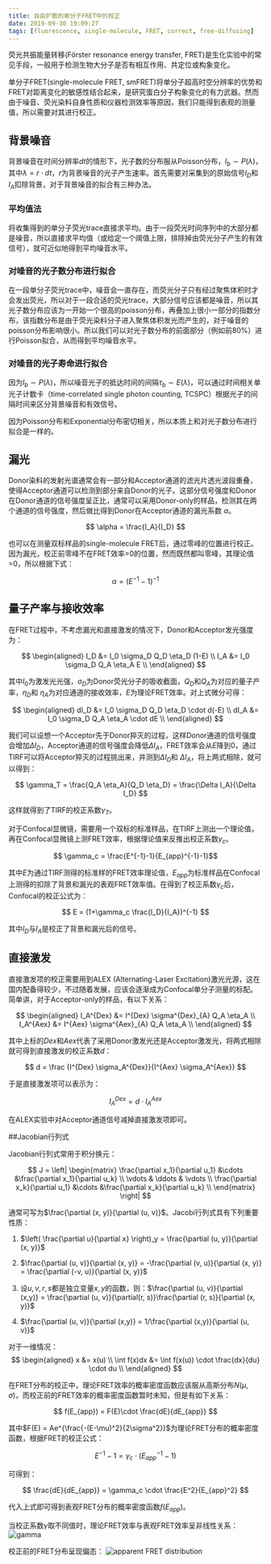 ```yaml
---
title: 自由扩散的单分子FRET中的校正
date: 2019-09-30 19:09:27
tags: [fluorescence, single-molecule, FRET, correct, free-diffusing]
---
```


荧光共振能量转移(Förster resonance energy transfer, FRET)是生化实验中的常见手段，一般用于检测生物大分子是否有相互作用、共定位或构象变化。

单分子FRET(single-molecule FRET, smFRET)将单分子超高时空分辨率的优势和FRET对距离变化的敏感性结合起来，是研究蛋白分子构象变化的有力武器。然而由于噪音、荧光染料自身性质和仪器检测效率等原因，我们只能得到表观的测量值，所以需要对其进行校正。

<!--more-->

## 背景噪音
背景噪音在时间分辨率$dt$的情形下，光子数的分布服从Poisson分布，$I_b \sim P(\lambda)$，其中$\lambda = r \cdot dt$，$r$为背景噪音的光子产生速率。首先需要对采集到的原始信号$I_D$和$I_A$扣除背景，对于背景噪音的拟合有三种办法。

### 平均值法
将收集得到的单分子荧光trace直接求平均。由于一段荧光时间序列中的大部分都是噪音，所以直接求平均值（或给定一个阈值上限，排除掉由荧光分子产生的有效信号），就可近似地得到平均噪音水平。

### 对噪音的光子数分布进行拟合
在一段单分子荧光trace中，噪音会一直存在，而荧光分子只有经过聚焦体积时才会发出荧光，所以对于一段合适的荧光trace，大部分信号应该都是噪音，所以其光子数分布应该为一开始一个很高的poisson分布，再叠加上很小一部分的指数分布，该指数分布是由于荧光染料分子进入聚焦体积发光而产生的，对于噪音的poisson分布影响很小。所以我们可以对光子数分布的前面部分（例如前80%）进行Poisson拟合，从而得到平均噪音水平。

### 对噪音的光子寿命进行拟合
因为$I_b \sim P(\lambda)$，所以噪音光子的抵达时间的间隔$\tau_b \sim E(\lambda)$，可以通过时间相关单光子计数卡（time-correlated single photon counting, TCSPC）根据光子的间隔时间来区分背景噪音和有效信号。

因为Poisson分布和Exponential分布密切相关，所以本质上和对光子数分布进行拟合是一样的。

## 漏光

Donor染料的发射光谱通常会有一部分和Acceptor通道的滤光片透光波段重叠，使得Acceptor通道可以检测到部分来自Donor的光子。这部分信号强度和Donor在Donor通道的信号强度呈正比，通常可以采用Donor-only的样品，检测其在两个通道的信号强度，然后做比得到Donor在Acceptor通道的漏光系数 $\alpha$。

$$ \alpha = \frac{I_A}{I_D} $$

也可以在测量双标样品的single-molecule FRET后，通过零峰的位置进行校正。因为漏光，校正前零峰不在FRET效率=0的位置，然而既然都叫零峰，其理论值=0，所以根据下式：

$$ \alpha = (E^{-1} -1)^{-1} $$

## 量子产率与接收效率

在FRET过程中，不考虑漏光和直接激发的情况下，Donor和Acceptor发光强度为：

$$
\begin{aligned}
I_D &= I_0 \sigma_D Q_D \eta_D (1-E) \\
I_A &= I_0 \sigma_D Q_A \eta_A E \\
\end{aligned}
$$

其中$I_0$为激发光光强，$\sigma_D$为Donor荧光分子的吸收截面，$Q_D$和$Q_A$为对应的量子产率，$\eta_D$和 $\eta_A$为对应通道的接收效率，$E$为理论FRET效率。对上式微分可得：

$$
\begin{aligned}
dI_D &= I_0 \sigma_D Q_D \eta_D \cdot d(-E) \\
dI_A &= I_0 \sigma_D Q_A \eta_A \cdot dE \\
\end{aligned}
$$

我们可以设想一个Acceptor先于Donor猝灭的过程，这样Donor通道的信号强度会增加$\Delta I_D$，Acceptor通道的信号强度会降低$\Delta I_A$，FRET效率会从$E$降到0，通过TIRF可以将Acceptor猝灭的过程挑出来，并测到$\Delta I_D$和 $\Delta I_A$，将上两式相除，就可以得到：

$$ \gamma_T = \frac{Q_A \eta_A}{Q_D \eta_D} = \frac{\Delta I_A}{\Delta I_D} $$

这样就得到了TIRF的校正系数$\gamma_T$。

对于Confocal显微镜，需要用一个双标的标准样品，在TIRF上测出一个理论值，再在Confocal显微镜上测FRET效率，根据理论值来反推出校正系数$\gamma_c$。

$$ \gamma_c = \frac{E^{-1}-1}{E_{app}^{-1}-1}$$

其中$E$为通过TIRF测得的标准样的FRET效率理论值，$E_{app}$为标准样品在Confocal上测得的扣除了背景和漏光的表观FRET效率值。在得到了校正系数$\gamma_c$后，Confocal的校正公式为：

$$ E = (1+\gamma_c \frac{I_D}{I_A})^{-1} $$

其中$I_D$与$I_A$是校正了背景和漏光后的信号。

## 直接激发

直接激发项的校正需要用到ALEX (Alternating-Laser Excitation)激光光源，这在国内配备得较少，不过随着发展，应该会逐渐成为Confocal单分子测量的标配。简单讲，对于Acceptor-only的样品，有以下关系：

$$
\begin{aligned}
I_A^{Dex} &= I^{Dex} \sigma^{Dex}_{A} Q_A \eta_A \\
I_A^{Aex} &= I^{Aex} \sigma^{Aex}_{A} Q_A \eta_A \\
\end{aligned}
$$

其中上标的$Dex$和$Aex$代表了采用Donor激发光还是Acceptor激发光，将两式相除就可得到直接激发的校正系数$d$：

$$ d = \frac {I^{Dex} \sigma_A^{Dex}}{I^{Aex} \sigma_A^{Aex}} $$

于是直接激发项可以表示为：

$$ I_A^{Dex} = d \cdot I_A^{Aex} $$

在ALEX实验中对Acceptor通道信号减掉直接激发项即可。

##Jacobian行列式

Jacobian行列式常用于积分换元：

$$
J = \left|
\begin{matrix}
\frac{\partial x_1}{\partial u_1} &\cdots &\frac{\partial x_1}{\partial u_k} \\
\vdots & \ddots & \vdots \\
\frac{\partial x_k}{\partial u_1} &\cdots &\frac{\partial x_k}{\partial u_k} \\
\end{matrix}
\right|
$$

通常可写为$\frac{\partial (x, y)}{\partial (u, v)}$。Jacobi行列式具有下列重要性质：

1. $\left( \frac{\partial u}{\partial x} \right)_y = \frac{\partial (u, y)}{\partial (x, y)}$

2. $\frac{\partial (u, v)}{\partial (x, y)} = -\frac{\partial (v, u)}{\partial (x, y)} = \frac{\partial (-v, u)}{\partial (x, y)}$

3. 设$u, v, r, s$都是独立变量$x, y$的函数，则：$\frac{\partial (u, v)}{\partial (x,y)} = \frac{\partial (u, v)}{\partial(r, s)}\frac{\partial (r, s)}{\partial (x, y)}$

4. $\frac{\partial (u, v)}{\partial (x,y)} = 1/\frac{\partial (x,y)}{\partial (u, v)}$

对于一维情况：
$$
\begin{aligned}
x           &= x(u) \\
\int f(x)dx &= \int f(x(u)) \cdot \frac{dx}{du} \cdot du \\
\end{aligned}
$$

在FRET分布的校正中，理论FRET效率的概率密度函数应该服从高斯分布$N(\mu, \sigma)$，而校正前的FRET效率的概率密度函数暂时未知，但是有如下关系：

$$ f(E_{app}) = F(E)\cdot \frac{dE}{dE_{app}} $$

其中$F(E) = Ae^{\frac{-(E-\mu)^2}{2\sigma^2}}$为理论FRET分布的概率密度函数，根据FRET的校正公式：

$$ E^{-1}-1 = \gamma_c \cdot (E^{-1}_{app}-1) $$

可得到：

$$ \frac{dE}{dE_{app}} = \gamma_c \cdot \frac{E^2}{E_{app}^2} $$

代入上式即可得到表观FRET分布的概率密度函数$f(E_{app})$。

当校正系数$\gamma$取不同值时，理论FRET效率与表观FRET效率呈非线性关系：
![gamma](https://i.loli.net/2019/10/13/btrFvNJigY8Cfhy.png)

校正前的FRET分布呈现偏态：
![apparent FRET distribution](https://i.loli.net/2019/10/13/hyGIdLSTBbenN4m.png)
